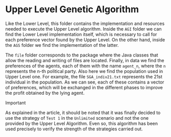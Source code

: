 # Upper Level Genetic Algorithm

Like the Lower Level, this folder contains the implementation and resources needed to execute the Upper Level algorithm. Inside the `AGI` folder we can find the Lower Level implementation itself, which is necessary to call for each preference vector found by the Upper Level. On the other hand, inside the `AGS` folder we find the implementation of the latter. 

The `file` folder corresponds to the package where the Java classes that allow the reading and writing of files are located. Finally, in data we find the preferences of the agents, each of them with the name `agent_n`, where the `n` represents the n-th political party. Also here we find the population used in Upper Level one. For example, the file `SGA_indiv21.txt` represents the 21st individual in the population. As we can see, each of these contains a vector of preferences, which will be exchanged in the different phases to improve the profit obtained by the lying agent.

> [!IMPORTANT]
> As explained in the article, it should be noted that it was finally decided to use the strategy of `Test 1` in the `Unlimited` scenario and not the one provided by the Upper Level Algorithm. Even so, this algorithm has been used precisely to verify the strength of the strategies carried out.